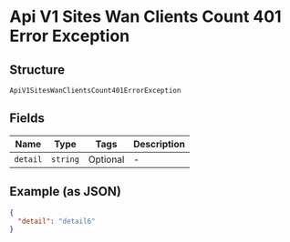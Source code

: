 
# Api V1 Sites Wan Clients Count 401 Error Exception

## Structure

`ApiV1SitesWanClientsCount401ErrorException`

## Fields

| Name | Type | Tags | Description |
|  --- | --- | --- | --- |
| `detail` | `string` | Optional | - |

## Example (as JSON)

```json
{
  "detail": "detail6"
}
```

